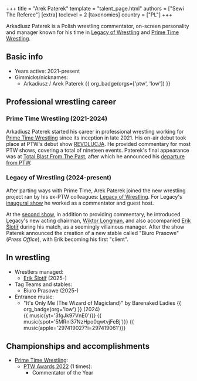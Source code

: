 +++
title = "Arek Paterek"
template = "talent_page.html"
authors = ["Sewi The Referee"]
[extra]
toclevel = 2
[taxonomies]
country = ["PL"]
+++

Arkadiusz Paterek is a Polish wrestling commentator, on-screen personality and manager known for his time in [Legacy of Wrestling](@/o/low.md) and [Prime Time Wrestling](@/o/ptw.md).

## Basic info

* Years active: 2021-present
* Gimmicks/nicknames:
  - Arkadiusz / Arek Paterek {{ org_badge(orgs=['ptw', 'low']) }}

## Professional wrestling career

### Prime Time Wrestling (2021-2024)

Arkadiusz Paterek started his career in professional wrestling working for [Prime Time Wrestling](@/o/ptw.md) since its inception in late 2021. His on-air debut took place at PTW's debut show [REVOLUCJA](@/e/ptw/2021-10-09-ptw-1-revolucja.md). He provided commentary for most PTW shows, covering a total of nineteen events. Paterek's final appearance was at [Total Blast From The Past](@/e/ptw/2024-05-11-ptw-6.md), after which he announced his [departure from PTW](@/a/ptw-exits.md).

### Legacy of Wrestling (2024-present)

After parting ways with Prime Time, Arek Paterek joined the new wrestling project ran by his ex-PTW colleagues: [Legacy of Wrestling](@/o/low.md). For Legacy's [inaugural show](@/e/low/2024-12-01-low-1.md) he worked as a commentator and guest host.

At the [second show](@/e/low/2025-04-06-low-2.md), in addition to providing commentary, he introduced Legacy's new acting chairman, [Wiktor Longman](@/w/wiktor-longman.md), and also accompanied [Erik Šlotíř](@/w/erik-slotir.md) during his match, as a seemingly villainous manager. After the show Paterek announced the creation of a new stable called "Biuro Prasowe" (_Press Office_), with Erik becoming his first "client".

## In wrestling

* Wrestlers managed:
  - [Erik Šlotíř](@/w/erik-slotir.md) (2025-)
* Tag Teams and stables:
  - Biuro Prasowe (2025-)
* Entrance music:
  - "It's Only Me (The Wizard of Magicland)" by Barenaked Ladies
    {{ org_badge(org='low') }} (2024) <br>
    {{ music(yt='3fgJk97VnE0')}}
    {{ music(spot='5MRnl37NzHpo0qwtvjFeBj')}}
    {{ music(apple='297419027?i=297419061')}}

## Championships and accomplishments

* [Prime Time Wrestling](@/o/ptw.md):
  - [PTW Awards 2022](@/a/ptw-awards-2022.md) (1 times):
    * Commentator of the Year
